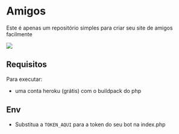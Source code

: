# Amigos

Este é apenas um repositório simples para criar seu site de amigos facilmente

<a href="https://www.heroku.com/deploy/?template=https://github.com/strapi/strapi-heroku-template">
<img src="https://assets.strapi.io/uploads/Deploy_button_heroku_b1043fc67d.png" />
</a>

## Requisitos

Para executar:

- uma conta heroku (grátis) com o buildpack do php

## Env

  - Substitua a `TOKEN_AQUI` para a token do seu bot na index.php

